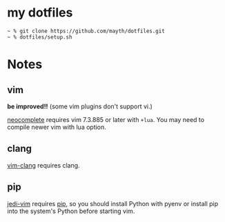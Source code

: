 # my dotfiles

```
~ % git clone https://github.com/mayth/dotfiles.git
~ % dotfiles/setup.sh
```

# Notes
## vim
**be improved!!**
(some vim plugins don't support vi.)

[neocomplete](https://github.com/Shougo/neocomplete.vim) requires vim 7.3.885 or later with `+lua`.
You may need to compile newer vim with lua option.

## clang
[vim-clang](https://github.com/justmao945/vim-clang) requires clang.

## pip
[jedi-vim](https://github.com/davidhalter/jedi-vim) requires [pip](https://pip.pypa.io),
so you should install Python with pyenv or install pip into the system's Python before starting vim.
